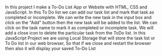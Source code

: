 In this project I make a To-Do List App or Website with HTML, CSS and JavaScript. 
In this To Do list we can add our task list and mark that task as completed or incomplete. We can write the new task in the input box and click on the "Add" button then the new task will be added to the list.
We can click on the task name to mark it as completed or incomplete task. We will add a close icon to delete the particular task from the ToDo list.
In this JavaScript Project we are using Local Storage that will store the task list or To Do list in our web browser, So that if we close and restart the browser then also it will display your saved To-Do List
